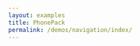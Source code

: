 ```yaml
---
layout: examples
title: PhonePack
permalink: /demos/navigation/index/
---
```




<script type="text/javascript">
        document.addEventListener('DOMContentLoaded', function() {

            var logged = false;

            var options = {
                page: '/demos/navigation/list'
            };

            window.navigation = new phonepack.Navigation(document.getElementById('navigation'), options);

            navigation.on('beforePush', function(template, next) {
                if (!logged && template.getAttribute('ref') !== 'login') {
                    navigation.pushPage('/demos/navigation/login');
                }
                else {
                    next();
                }
            });

            phonepack('#login').on('click', function() {
                var email = document.querySelector('#txtEmail');
                var password = document.querySelector('#txtPassword');

                logged = true;
                var notification = new phonepack.Notification();
                notification.success('Login!');
                navigation.pushPage('/demos/navigation/list');

            });

            phonepack('#open').on('click', function() {
                navigation.pushPage('/demos/navigation/details', {
                    foo: 'bar'
                }, function() {});
            });

        }, false);
        
</script>

<div id="navigation" class="navigation"></div>

